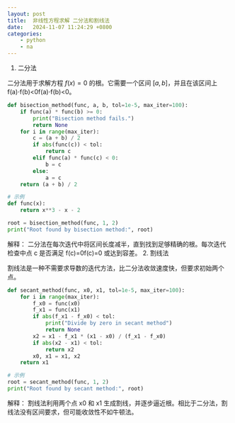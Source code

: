 ```yaml
---
layout: post
title:  非线性方程求解 二分法和割线法
date:   2024-11-07 11:24:29 +0800
categories:
    - python
    - na
---
```


<script>
  MathJax = {
    tex: {
      inlineMath: [['$', '$'], ['\\(', '\\)']],
      displayMath: [['$$', '$$'], ['\\[', '\\]']]
    }
  };
</script>
<script src="https://cdn.jsdelivr.net/npm/mathjax@3/es5/tex-mml-chtml.js"></script>

1. 二分法

二分法用于求解方程 $f(x)=0$ 的根。它需要一个区间 $[a,b]$，并且在该区间上 f(a)⋅f(b)<0f(a)⋅f(b)<0。

```py
def bisection_method(func, a, b, tol=1e-5, max_iter=100):
    if func(a) * func(b) >= 0:
        print("Bisection method fails.")
        return None
    for i in range(max_iter):
        c = (a + b) / 2
        if abs(func(c)) < tol:
            return c
        elif func(a) * func(c) < 0:
            b = c
        else:
            a = c
    return (a + b) / 2

# 示例
def func(x):
    return x**3 - x - 2

root = bisection_method(func, 1, 2)
print("Root found by bisection method:", root)
```

解释：
二分法在每次迭代中将区间长度减半，直到找到足够精确的根。每次迭代检查中点 c 是否满足 f(c)=0f(c)=0 或达到容差。
2. 割线法

割线法是一种不需要求导数的迭代方法，比二分法收敛速度快，但要求初始两个点。

```py
def secant_method(func, x0, x1, tol=1e-5, max_iter=100):
    for i in range(max_iter):
        f_x0 = func(x0)
        f_x1 = func(x1)
        if abs(f_x1 - f_x0) < tol:
            print("Divide by zero in secant method")
            return None
        x2 = x1 - f_x1 * (x1 - x0) / (f_x1 - f_x0)
        if abs(x2 - x1) < tol:
            return x2
        x0, x1 = x1, x2
    return x1

# 示例
root = secant_method(func, 1, 2)
print("Root found by secant method:", root)
```

解释：
割线法利用两个点 x0 和 x1 生成割线，并逐步逼近根。相比于二分法，割线法没有区间要求，但可能收敛性不如牛顿法。